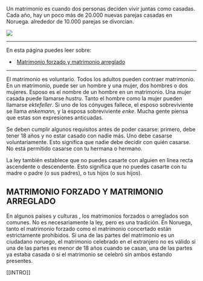 Un matrimonio es cuando dos personas deciden vivir juntas como casadas. Cada año, hay un poco más de 20.000 nuevas parejas casadas en Noruega. alrededor de 10.000 parejas se divorcian.

![](https://cdn.kursoria.no/pensum/elements/-_cdxsza.jpg)

---

En esta página puedes leer sobre:

-    [Matrimonio forzado y matrimonio arreglado](#matrimonio-forzado-y-matrimonio-arreglado)

---

El matrimonio es voluntario. Todos los adultos pueden contraer matrimonio. En un matrimonio, puede ser un hombre y una mujer, dos hombres o dos mujeres. Esposo es el nombre de un hombre en un matrimonio. Una mujer casada puede llamarse _hustru_. Tanto el hombre como la mujer pueden llamarse _ektefeller_. Si uno de los cónyuges fallece, el esposo sobreviviente se llama _enkemann,_ y la esposa sobreviviente _enke_. Mucha gente piensa que estas son expresiones anticuadas.

Se deben cumplir algunos requisitos antes de poder casarse: primero, debe tener 18 años y no estar casado con nadie más. Uno debe casarse voluntariamente. Esto significa que nadie debe decidir con quién casarse. No está permitido casarse con tu hermana o hermano.

La ley también establece que no puedes casarte con alguien en línea recta ascendente o descendente. Esto significa que no puedes casarte con tu madre o padre (o sus padres), o tus hijos (o sus hijos).

## MATRIMONIO FORZADO Y MATRIMONIO ARREGLADO

En algunos países y culturas , los matrimonios forzados o arreglados son comunes. No es necesariamente la ley, pero es una tradición. En Noruega, tanto el matrimonio forzado como el matrimonio concertado están estrictamente prohibidos. Si una de las partes del matrimonio es un ciudadano noruego, el matrimonio celebrado en el extranjero no es válido si una de las partes es menor de 18 años cuando se casan, una de las partes ya estaba casada o si el matrimonio se celebró sin ambos estando presentes.

[[INTRO]]